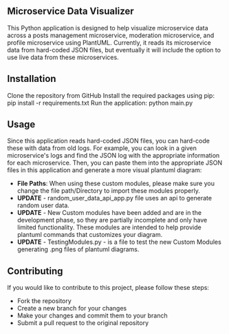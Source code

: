 ## Microservice Data Visualizer

This Python application is designed to help visualize microservice data across a posts management microservice, moderation microservice, and profile microservice using PlantUML. Currently, it reads its microservice data from hard-coded JSON files, but eventually it will include the option to use live data from these microservices.

## Installation

Clone the repository from GitHub
Install the required packages using pip: pip install -r requirements.txt
Run the application: python main.py

## Usage

Since this application reads hard-coded JSON files, you can hard-code these with data from old logs. For example, you can look in a given microservice's logs and find the JSON log with the appropriate information for each microservice. Then, you can paste them into the appropriate JSON files in this application and generate a more visual plantuml diagram:
- __File Paths__: When using these custom modules, please make sure you change the file path/Directory to import these modules properly.
- __UPDATE__ - random_user_data_api_app.py file uses an api to generate random user data.
- __UPDATE__ - New Custom modules have been added and are in the development phase, so they are partially incomplete and only have limited functionality. These modules are intended to help provide plantuml commands that customizes your diagram.
- __UPDATE__ - TestingModules.py - is a file to test the new Custom Modules generating .png files of plantuml diagrams.

## Contributing

If you would like to contribute to this project, please follow these steps:
- Fork the repository
- Create a new branch for your changes
- Make your changes and commit them to your branch
- Submit a pull request to the original repository

